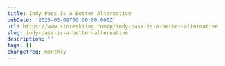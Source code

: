 ```yaml
---
title: Indy Pass Is A Better Alternative
pubDate: '2025-03-09T00:00:00.000Z'
url: https://www.stormskiing.com/p/indy-pass-is-a-better-alternative
slug: indy-pass-is-a-better-alternative
description: ''
tags: []
changefreq: monthly
---
```


<!-- Add post content below -->
